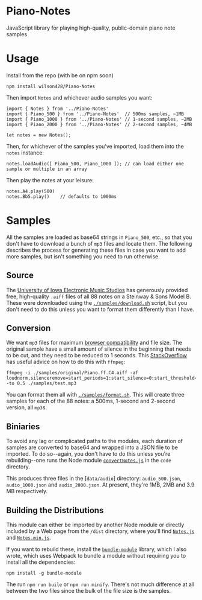 # Piano-Notes

JavaScript library for playing high-quality, public-domain piano note samples

# Usage

Install from the repo (with be on npm soon)

	npm install wilson428/Piano-Notes

Then import `Notes` and whichever audio samples you want:

	import { Notes } from '../Piano-Notes'
	import { Piano_500 } from '../Piano-Notes' 	// 500ms samples, ~1MB
	import { Piano_1000 } from '../Piano-Notes'	// 1-second samples, ~2MB
	import { Piano_2000 } from '../Piano-Notes'	// 2-second samples, ~4MB

	let notes = new Notes();

Then, for whichever of the samples you've imported, load them into the `notes` instance:

	notes.loadAudio([ Piano_500, Piano_1000 ]); // can load either one sample or multiple in an array

Then play the notes at your leisure:

	notes.A4.play(500)
	notes.Bb5.play()	// defaults to 1000ms

# Samples

All the samples are loaded as base64 strings in `Piano_500`, etc., so that you don't have to download a bunch of `mp3` files and locate them. The following describes the process for generating these files in case you want to add more samples, but isn't something you need to run otherwise.

## Source

The [University of Iowa Electronic Music Studios](http://theremin.music.uiowa.edu/MISpiano.html) has generously provided free, high-quality `.aiff` files of all 88 notes on a Steinway & Sons Model B. These were downloaded using the [`./samples/download.sh`](./samples/download.sh) script, but you don't need to do this unless you want to format them differently than I have.

## Conversion

We want `mp3` files for maximum [browser compatibility](https://blog.filestack.com/thoughts-and-knowledge/audio-file-format-codec/) and file size. The original sample have a small amount of silence in the beginning that needs to be cut, and they need to be reduced to 1 seconds. This [StackOverflow](https://video.stackexchange.com/questions/23340/how-to-use-ffmpeg-to-fade-in-out-a-veriable-frame-rate-video-clip-with-unknown-d) has useful advice on how to do this with `ffmpeg`:

	ffmpeg -i ./samples/original/Piano.ff.C4.aiff -af loudnorm,silenceremove=start_periods=1:start_silence=0:start_threshold=-40dB,afade=out:st=0.25:d=0.25 -to 0.5 ./samples/test.mp3

You can format them all with [`./samples/format.sh`](./samples/format.sh). This will create three samples for each of the 88 notes: a 500ms, 1-second and 2-second version, all `mp3`s.

## Biniaries

To avoid any lag or complicated paths to the modules, each duration of samples are converted to base64 and wrapped into a JSON file to be imported. To do so--again, you don't have to do this unless you're rebuilding--one runs the Node module [`convertNotes.js`](code/convertNotes.js) in the `code` directory.

This produces three files in the [`data/audio`] directory: `audio_500.json`, `audio_1000.json` and `audio_2000.json`. At present, they're 1MB, 2MB and 3.9 MB respectively.

## Building the Distributions

This module can either be imported by another Node module or directly included by a Web page from the `/dist` directory, where you'll find [`Notes.js`](./dist/Notes.js) and [`Notes.min.js`](./dist/Notes.min.js).

If you want to rebuild these, install the [`bundle-module`](https://www.npmjs.com/package/bundle-module) library, which I also wrote, which uses Webpack to bundle a module without requiring you to install all the dependencies:

	npm install -g bundle-module

The run `npm run buile` or `npm run minify`. There's not much difference at all between the two files since the bulk of the file size is the samples.